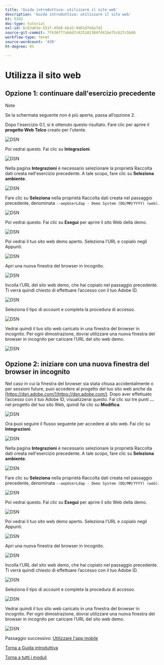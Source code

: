 ```yaml
---
title: 'Guida introduttiva: utilizzare il sito web'
description: 'Guida introduttiva: utilizzare il sito web'
kt: 5342
doc-type: tutorial
exl-id: 6c63a63e-551f-4568-bba5-9d61d7e6a7d1
source-git-commit: 7f436f77ab6d7c625181304fd41be75c627c5b46
workflow-type: tm+mt
source-wordcount: '439'
ht-degree: 0%

---
```


# Utilizza il sito web

## Opzione 1: continuare dall&#39;esercizio precedente

>[!NOTE]
>
>Se la schermata seguente non è più aperta, passa all’opzione 2.

Dopo l&#39;esercizio 0.1, si è ottenuto questo risultato. Fare clic per aprire il **progetto Web Telco** creato per l&#39;utente.

![DSN](./images/dsn5a.png)

Poi vedrai questo. Fai clic su **Integrazioni**.

![DSN](./images/web1.png)

Nella pagina **Integrazioni** è necessario selezionare la proprietà Raccolta dati creata nell&#39;esercizio precedente. A tale scopo, fare clic su **Seleziona ambiente**.

![DSN](./images/web2.png)

Fare clic su **Seleziona** nella proprietà Raccolta dati creata nel passaggio precedente, denominata `--aepUserLdap - Demo System (DD/MM/YYYY) (web)`.

![DSN](./images/web2a.png)

Poi vedrai questo. Fai clic su **Esegui** per aprire il sito Web della demo.

![DSN](./images/web2b.png)

Poi vedrai il tuo sito web demo aperto. Seleziona l’URL e copialo negli Appunti.

![DSN](./images/web3.png)

Apri una nuova finestra del browser in incognito.

![DSN](./images/web4.png)

Incolla l’URL del sito web demo, che hai copiato nel passaggio precedente. Ti verrà quindi chiesto di effettuare l’accesso con il tuo Adobe ID.

![DSN](./images/web5.png)

Seleziona il tipo di account e completa la procedura di accesso.

![DSN](./images/web6.png)

Vedrai quindi il tuo sito web caricato in una finestra del browser in incognito. Per ogni dimostrazione, dovrai utilizzare una nuova finestra del browser in incognito per caricare l’URL del sito web demo.

![DSN](./images/web7.png)

## Opzione 2: iniziare con una nuova finestra del browser in incognito

Nel caso in cui la finestra del browser sia stata chiusa accidentalmente o per sessioni future, puoi accedere al progetto del tuo sito web anche da [https://dsn.adobe.com/](https://dsn.adobe.com/). Dopo aver effettuato l’accesso con il tuo Adobe ID, visualizzerai questo. Fai clic sui tre punti **...** nel progetto del tuo sito Web, quindi fai clic su **Modifica**.

![DSN](./images/web8.png)

Ora puoi seguire il flusso seguente per accedere al sito web. Fai clic su **Integrazioni**.

![DSN](./images/web1.png)

Nella pagina **Integrazioni** è necessario selezionare la proprietà Raccolta dati creata nell&#39;esercizio precedente. A tale scopo, fare clic su **Seleziona ambiente**.

![DSN](./images/web2.png)

Fare clic su **Seleziona** nella proprietà Raccolta dati creata nel passaggio precedente, denominata `--aepUserLdap - Demo System (DD/MM/YYYY) (web)`.

![DSN](./images/web2a.png)

Poi vedrai questo. Fai clic su **Esegui** per aprire il sito Web della demo.

![DSN](./images/web2b.png)

Poi vedrai il tuo sito web demo aperto. Seleziona l’URL e copialo negli Appunti.

![DSN](./images/web3.png)

Apri una nuova finestra del browser in incognito.

![DSN](./images/web4.png)

Incolla l’URL del sito web demo, che hai copiato nel passaggio precedente. Ti verrà quindi chiesto di effettuare l’accesso con il tuo Adobe ID.

![DSN](./images/web5.png)

Seleziona il tipo di account e completa la procedura di accesso.

![DSN](./images/web6.png)

Vedrai quindi il tuo sito web caricato in una finestra del browser in incognito. Per ogni dimostrazione, dovrai utilizzare una nuova finestra del browser in incognito per caricare l’URL del sito web demo.

![DSN](./images/web7.png)

Passaggio successivo: [Utilizzare l&#39;app mobile](./ex5.md)

[Torna a Guida introduttiva](./getting-started.md)

[Torna a tutti i moduli](./../../../overview.md)
